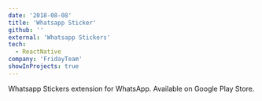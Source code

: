 ```yaml
---
date: '2018-08-08'
title: 'Whatsapp Sticker'
github: ''
external: 'Whatsapp Stickers'
tech:
  - ReactNative
company: 'FridayTeam'
showInProjects: true
---
```


Whatsapp Stickers extension for WhatsApp. Available on Google Play Store.